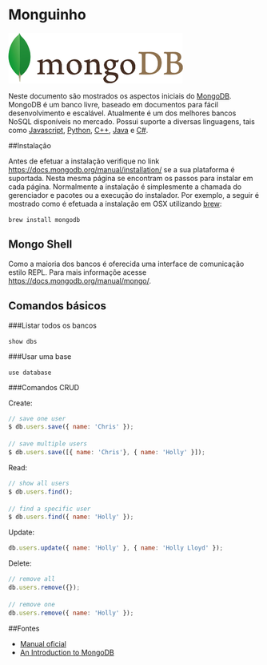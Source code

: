 # Monguinho

![GitHub Logo](/mongodb.png)

Neste documento são mostrados os aspectos iniciais do [MongoDB](https://www.mongodb.org/). MongoDB é um banco livre, baseado em documentos para fácil desenvolvimento e escalável. Atualmente é um dos melhores bancos NoSQL disponíveis no mercado. Possui suporte a diversas linguagens, tais como [Javascript](https://docs.mongodb.org/getting-started/node), [Python](https://docs.mongodb.org/getting-started/python), [C++](https://docs.mongodb.org/getting-started/cpp), [Java](https://docs.mongodb.org/getting-started/java) e [C#](https://docs.mongodb.org/getting-started/csharp).


##Instalação

Antes de efetuar a instalação verifique no link https://docs.mongodb.org/manual/installation/ se a sua plataforma é suportada. Nesta mesma página se encontram os passos para instalar em cada página. Normalmente a instalação é simplesmente a chamada do gerenciador e pacotes ou a execução do instalador. Por exemplo, a seguir é mostrado como é efetuada a instalação em OSX utilizando [brew](http://brew.sh/):

`
brew install mongodb
`

## Mongo Shell

Como a maioria dos bancos é oferecida uma interface de comunicação estilo REPL. Para mais informaçõe acesse https://docs.mongodb.org/manual/mongo/.

## Comandos básicos

###Listar todos os bancos

`
show dbs
`

###Usar uma base

`
use database
`

###Comandos CRUD

Create:
```javascript
// save one user
$ db.users.save({ name: 'Chris' });

// save multiple users
$ db.users.save([{ name: 'Chris'}, { name: 'Holly' }]);
```

Read:
```javascript
// show all users
$ db.users.find();

// find a specific user
$ db.users.find({ name: 'Holly' });
```

Update:
```javascript
db.users.update({ name: 'Holly' }, { name: 'Holly Lloyd' });
```

Delete:
```javascript
// remove all
db.users.remove({});

// remove one
db.users.remove({ name: 'Holly' });
```

##Fontes

- [Manual oficial](https://docs.mongodb.org/manual/)
- [An Introduction to MongoDB](https://scotch.io/tutorials/an-introduction-to-mongodb)
